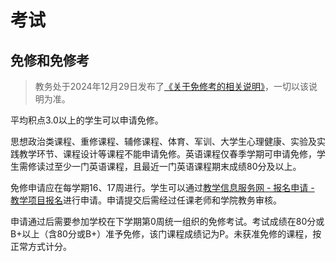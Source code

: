 # 考试

## 免修和免修考

> 教务处于2024年12月29日发布了[《关于免修考的相关说明》](https://jwc.sjtu.edu.cn/info/1222/118761.htm)，一切以该说明为准。

平均积点3.0以上的学生可以申请免修。

思想政治类课程、重修课程、辅修课程、体育、军训、大学生心理健康、实验及实践教学环节、课程设计等课程不能申请免修。英语课程仅春季学期可申请免修，学生需修读过至少一门英语课程，且最近一门英语课程期末成绩80分及以上。

免修申请应在每学期16、17周进行。学生可以通过[教学信息服务网 - 报名申请 - 教学项目报名](https://i.sjtu.edu.cn/jxrwbmgl/jxrwxmbm_cxJxrwxmbmIndex.html?gnmkdm=N2511&layout=default)进行申请。申请提交后需经过任课老师和学院教务审核。

申请通过后需要参加学校在下学期第0周统一组织的免修考试。考试成绩在80分或B+以上（含80分或B+）准予免修，该门课程成绩记为P。未获准免修的课程，按正常方式计分。
